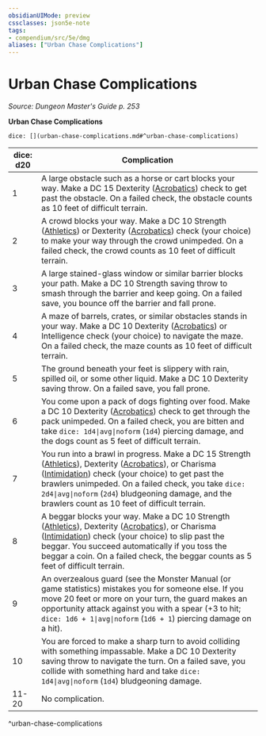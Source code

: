 ```yaml
---
obsidianUIMode: preview
cssclasses: json5e-note
tags:
- compendium/src/5e/dmg
aliases: ["Urban Chase Complications"]
---
```

# Urban Chase Complications
*Source: Dungeon Master's Guide p. 253* 

**Urban Chase Complications**

`dice: [](urban-chase-complications.md#^urban-chase-complications)`

| dice: d20 | Complication |
|-----------|--------------|
| 1 | A large obstacle such as a horse or cart blocks your way. Make a DC 15 Dexterity ([Acrobatics](/3-Mechanics/CLI/rules/skills.md#Acrobatics)) check to get past the obstacle. On a failed check, the obstacle counts as 10 feet of difficult terrain. |
| 2 | A crowd blocks your way. Make a DC 10 Strength ([Athletics](/3-Mechanics/CLI/rules/skills.md#Athletics)) or Dexterity ([Acrobatics](/3-Mechanics/CLI/rules/skills.md#Acrobatics)) check (your choice) to make your way through the crowd unimpeded. On a failed check, the crowd counts as 10 feet of difficult terrain. |
| 3 | A large stained-glass window or similar barrier blocks your path. Make a DC 10 Strength saving throw to smash through the barrier and keep going. On a failed save, you bounce off the barrier and fall prone. |
| 4 | A maze of barrels, crates, or similar obstacles stands in your way. Make a DC 10 Dexterity ([Acrobatics](/3-Mechanics/CLI/rules/skills.md#Acrobatics)) or Intelligence check (your choice) to navigate the maze. On a failed check, the maze counts as 10 feet of difficult terrain. |
| 5 | The ground beneath your feet is slippery with rain, spilled oil, or some other liquid. Make a DC 10 Dexterity saving throw. On a failed save, you fall prone. |
| 6 | You come upon a pack of dogs fighting over food. Make a DC 10 Dexterity ([Acrobatics](/3-Mechanics/CLI/rules/skills.md#Acrobatics)) check to get through the pack unimpeded. On a failed check, you are bitten and take `dice: 1d4\|avg\|noform` (`1d4`) piercing damage, and the dogs count as 5 feet of difficult terrain. |
| 7 | You run into a brawl in progress. Make a DC 15 Strength ([Athletics](/3-Mechanics/CLI/rules/skills.md#Athletics)), Dexterity ([Acrobatics](/3-Mechanics/CLI/rules/skills.md#Acrobatics)), or Charisma ([Intimidation](/3-Mechanics/CLI/rules/skills.md#Intimidation)) check (your choice) to get past the brawlers unimpeded. On a failed check, you take `dice: 2d4\|avg\|noform` (`2d4`) bludgeoning damage, and the brawlers count as 10 feet of difficult terrain. |
| 8 | A beggar blocks your way. Make a DC 10 Strength ([Athletics](/3-Mechanics/CLI/rules/skills.md#Athletics)), Dexterity ([Acrobatics](/3-Mechanics/CLI/rules/skills.md#Acrobatics)), or Charisma ([Intimidation](/3-Mechanics/CLI/rules/skills.md#Intimidation)) check (your choice) to slip past the beggar. You succeed automatically if you toss the beggar a coin. On a failed check, the beggar counts as 5 feet of difficult terrain. |
| 9 | An overzealous guard (see the Monster Manual (or game statistics) mistakes you for someone else. If you move 20 feet or more on your turn, the guard makes an opportunity attack against you with a spear (+3 to hit; `dice: 1d6 + 1\|avg\|noform` (`1d6 + 1`) piercing damage on a hit). |
| 10 | You are forced to make a sharp turn to avoid colliding with something impassable. Make a DC 10 Dexterity saving throw to navigate the turn. On a failed save, you collide with something hard and take `dice: 1d4\|avg\|noform` (`1d4`) bludgeoning damage. |
| 11-20 | No complication. |
^urban-chase-complications